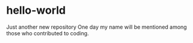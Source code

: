 # hello-world
Just another new repository 
One day my name will be mentioned among those who contributed to coding.
